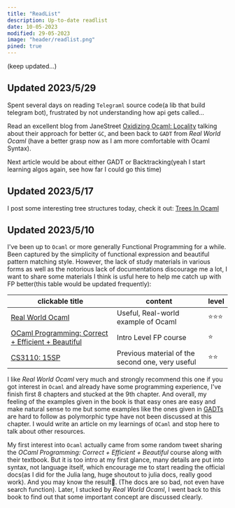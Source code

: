 ```yaml
---
title: "ReadList"
description: Up-to-date readlist
date: 10-05-2023
modified: 29-05-2023
image: "header/readlist.png"
pined: true
---
```

(keep updated...)

## Updated 2023/5/29
Spent several days on reading `Telegraml` source code(a lib that build telegram bot), frustrated by not understanding how api gets called...

Read an excellent blog from JaneStreet [Oxidizing Ocaml: Locality](https://blog.janestreet.com/oxidizing-ocaml-locality/) talking about their approach for better `GC`, and been back to `GADT` from 
*Real World Ocaml* (have a better grasp now as I am more comfortable with Ocaml Syntax).

Next article would be about either GADT or Backtracking(yeah I start learning algos again, see how far I could go this time)

## Updated 2023/5/17
I post some interesting tree structures today, check it out: [Trees In Ocaml](/personal_site/blogs/trees_in_ocaml)

## Updated 2023/5/10
I've been up to `Ocaml` or more generally Functional Programming for a while. Been captured by the simplicity of functional expression and beautiful pattern matching style. However, the lack of study materials in various forms as well as the notorious lack of documentations discourage me a lot, I want to share some materials I think is usful here to help me catch up with FP better(this table would be updated frequently): 


| clickable title | content | level | 
| --------------- | ------- | ----- |
| [Real World Ocaml](https://dev.realworldocaml.org/index.html) | Useful, Real-world example of Ocaml | ⭐⭐⭐ |
| [OCaml Programming: Correct + Efficient + Beautiful](https://cs3110.github.io/textbook/chapters/ds/memoization.html) | Intro Level FP course | ⭐ | 
| [CS3110: 15SP](https://www.cs.cornell.edu/courses/cs3110/2015sp/recitations/9/rec09.html) | Previous material of the second one, very useful | ⭐⭐ | 


I like *Real World Ocaml* very much and strongly recommend this one if you got interest in `Ocaml` and already have some programming experience, I've finish first 8 chapters and stucked at the 9th chapter. And overall, my feeling of the examples given in the book is that easy ones are easy and make natural sense to me but some examples like the ones given in [GADTs](https://dev.realworldocaml.org/gadts.html) are hard to follow as polymorphic type have not been discussed at this chapter. I would write an article on my learnings of `OCaml` and stop here to talk about other resources.


My first interest into `Ocaml` actually came from some random tweet sharing the *OCaml Programming: Correct + Efficient + Beautiful* course along with their textbook. But it is too intro at my first glance, many details are put into syntax, not language itself, which encourage me to start reading the official docs(as I did for the Julia lang, huge shoutout to julia docs, really good work). And you may know the result🫠. (The docs are so bad, not even have search function). Later, I stucked by *Real World Ocaml*, I went back to this book to find out that some important concept are discussed clearly.

